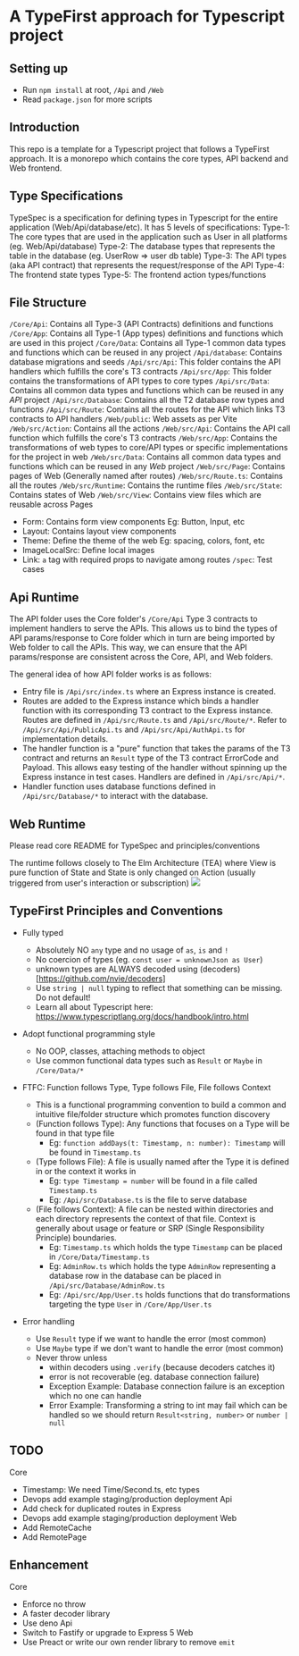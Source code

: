 # A TypeFirst approach for Typescript project

## Setting up
- Run `npm install` at root, `/Api` and `/Web`
- Read `package.json` for more scripts

## Introduction
This repo is a template for a Typescript project that follows a TypeFirst approach. It is a monorepo which contains the core types, API backend and Web frontend.

## Type Specifications
TypeSpec is a specification for defining types in Typescript for the entire application (Web/Api/database/etc).
It has 5 levels of specifications:
Type-1: The core types that are used in the application such as User in all platforms (eg. Web/Api/database)
Type-2: The database types that represents the table in the database (eg. UserRow => user db table)
Type-3: The API types (aka API contract) that represents the request/response of the API 
Type-4: The frontend state types
Type-5: The frontend action types/functions

## File Structure
`/Core/Api`: Contains all Type-3 (API Contracts) definitions and functions
`/Core/App`: Contains all Type-1 (App types) definitions and functions which are used in this project
`/Core/Data`: Contains all Type-1 common data types and functions which can be reused in any project
`/Api/database`: Contains database migrations and seeds
`/Api/src/Api`: This folder contains the API handlers which fulfills the core's T3 contracts
`/Api/src/App`: This folder contains the transformations of API types to core types
`/Api/src/Data`: Contains all common data types and functions which can be reused in any *API* project
`/Api/src/Database`: Contains all the T2 database row types and functions
`/Api/src/Route`: Contains all the routes for the API which links T3 contracts to API handlers
`/Web/public`: Web assets as per Vite
`/Web/src/Action`: Contains all the actions
`/Web/src/Api`: Contains the API call function which fulfills the core's T3 contracts
`/Web/src/App`: Contains the transformations of web types to core/API types or specific implementations for the project in web
`/Web/src/Data`: Contains all common data types and functions which can be reused in any *Web* project
`/Web/src/Page`: Contains pages of Web (Generally named after routes)
`/Web/src/Route.ts`: Contains all the routes
`/Web/src/Runtime`: Contains the runtime files
`/Web/src/State`: Contains states of Web
`/Web/src/View`: Contains view files which are reusable across Pages
  - Form: Contains form view components Eg: Button, Input, etc
  - Layout: Contains layout view components
  - Theme: Define the theme of the web Eg: spacing, colors, font, etc
  - ImageLocalSrc: Define local images
  - Link: `a` tag with required props to navigate among routes
`/spec`: Test cases

## Api Runtime
The API folder uses the Core folder's `/Core/Api` Type 3 contracts to implement handlers to serve the APIs.
This allows us to bind the types of API params/response to Core folder which in turn are being imported by Web folder to call the APIs. 
This way, we can ensure that the API params/response are consistent across the Core, API, and Web folders.

The general idea of how API folder works is as follows:
- Entry file is `/Api/src/index.ts` where an Express instance is created.
- Routes are added to the Express instance which binds a handler function with its corresponding T3 contract to the Express instance.
  Routes are defined in `/Api/src/Route.ts` and `/Api/src/Route/*`.
  Refer to `/Api/src/Api/PublicApi.ts` and `/Api/src/Api/AuthApi.ts` for implementation details.
- The handler function is a "pure" function that takes the params of the T3 contract and returns an `Result` type of the T3 contract ErrorCode and Payload.
  This allows easy testing of the handler without spinning up the Express instance in test cases.
  Handlers are defined in `/Api/src/Api/*`.
- Handler function uses database functions defined in `/Api/src/Database/*` to interact with the database.

## Web Runtime
Please read core README for TypeSpec and principles/conventions

The runtime follows closely to The Elm Architecture (TEA) 
where View is pure function of State
and State is only changed on Action (usually triggered from user's interaction or subscription)
[![](https://mermaid.ink/img/pako:eNqNkU1LBDEMhv9KyEWQmYvHIsKgF2_CgJftHso0o4V-SD9WZN3_btrqzu7NHmbaN0_yJuSIS9CEAlNWmZ6MeovKjYc76YFPE0HiXP8SQSWYryPTkk3wIATsGjTAo9P7jk7Sd9gHZi2tGcJaVbg4W4GWD-PDdaUrmJVKvsTgTKL7v-Rv8MVa4Ey4SCCvm3NX-nd3u4eRLZ69yX2oJp-fLfhq6LPr9dakSQD7lETxJoHxmaJq1h2bGjML8IynrWzXuen_tFxn-7WKlII9kO6B-dxUjYyR56KIAzqKThnNuztWUGJ-J8dbEnzVtKpis0TpT4yqksP85RcUORYasHzobdsoVmUTnX4ATcedeg?type=png)](https://mermaid.live/edit#pako:eNqNkU1LBDEMhv9KyEWQmYvHIsKgF2_CgJftHso0o4V-SD9WZN3_btrqzu7NHmbaN0_yJuSIS9CEAlNWmZ6MeovKjYc76YFPE0HiXP8SQSWYryPTkk3wIATsGjTAo9P7jk7Sd9gHZi2tGcJaVbg4W4GWD-PDdaUrmJVKvsTgTKL7v-Rv8MVa4Ey4SCCvm3NX-nd3u4eRLZ69yX2oJp-fLfhq6LPr9dakSQD7lETxJoHxmaJq1h2bGjML8IynrWzXuen_tFxn-7WKlII9kO6B-dxUjYyR56KIAzqKThnNuztWUGJ-J8dbEnzVtKpis0TpT4yqksP85RcUORYasHzobdsoVmUTnX4ATcedeg)

## TypeFirst Principles and Conventions
- Fully typed 
  - Absolutely NO `any` type and no usage of `as`, `is` and `!` 
  - No coercion of types (eg. `const user = unknownJson as User`)
  - unknown types are ALWAYS decoded using (decoders)[https://github.com/nvie/decoders]
  - Use `string | null` typing to reflect that something can be missing. Do not default!
  - Learn all about Typescript here: https://www.typescriptlang.org/docs/handbook/intro.html

- Adopt functional programming style 
  - No OOP, classes, attaching methods to object
  - Use common functional data types such as `Result` or `Maybe` in `/Core/Data/*`

- FTFC: Function follows Type, Type follows File, File follows Context
  - This is a functional programming convention to build a common and intuitive file/folder structure which promotes function discovery
  - (Function follows Type): Any functions that focuses on a Type will be found in that type file
    - Eg: `function addDays(t: Timestamp, n: number): Timestamp` will be found in `Timestamp.ts`
  - (Type follows File): A file is usually named after the Type it is defined in or the context it works in
    - Eg: `type Timestamp = number` will be found in a file called `Timestamp.ts`
    - Eg: `/Api/src/Database.ts` is the file to serve database
  - (File follows Context): A file can be nested within directories and each directory represents the context of that file.
    Context is generally about usage or feature or SRP (Single Responsibility Principle) boundaries.
    - Eg: `Timestamp.ts` which holds the type `Timestamp` can be placed in `/Core/Data/Timestamp.ts`
    - Eg: `AdminRow.ts` which holds the type `AdminRow` representing a database row in the database can be placed in `/Api/src/Database/AdminRow.ts`
    - Eg: `/Api/src/App/User.ts` holds functions that do transformations targeting the type `User` in `/Core/App/User.ts`

- Error handling
  - Use `Result` type if we want to handle the error (most common)
  - Use `Maybe` type if we don't want to handle the error (most common)
  - Never throw unless
    - within decoders using `.verify` (because decoders catches it)
    - error is not recoverable (eg. database connection failure)
    - Exception Example: Database connection failure is an exception which no one can handle
    - Error Example: Transforming a string to int may fail which can be handled so we should return `Result<string, number>` or `number | null`

## TODO
Core
  - Timestamp: We need Time/Second.ts, etc types
  - Devops add example staging/production deployment
Api
  - Add check for duplicated routes in Express
  - Devops add example staging/production deployment
Web
  - Add RemoteCache
  - Add RemotePage

## Enhancement
Core
  - Enforce no throw
  - A faster decoder library
  - Use deno
Api
  - Switch to Fastify or upgrade to Express 5
Web
  - Use Preact or write our own render library to remove `emit`

